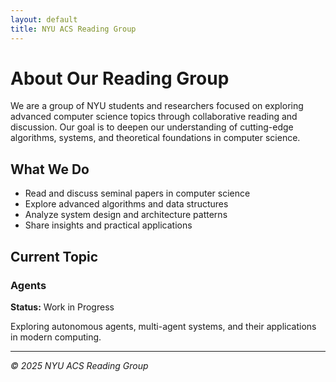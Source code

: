 ```yaml
---
layout: default
title: NYU ACS Reading Group
---
```


# About Our Reading Group

We are a group of NYU students and researchers focused on exploring advanced computer science topics through collaborative reading and discussion. Our goal is to deepen our understanding of cutting-edge algorithms, systems, and theoretical foundations in computer science.

## What We Do

- Read and discuss seminal papers in computer science
- Explore advanced algorithms and data structures  
- Analyze system design and architecture patterns
- Share insights and practical applications

## Current Topic

### Agents
**Status:** Work in Progress

Exploring autonomous agents, multi-agent systems, and their applications in modern computing.

---

*© 2025 NYU ACS Reading Group*
